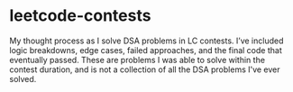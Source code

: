 # leetcode-contests
My thought process as I solve DSA problems in LC contests. I’ve included logic breakdowns, edge cases, failed approaches, and the final code that eventually passed. These are problems I was able to solve within the contest duration, and is not a collection of all the DSA problems I've ever solved.
